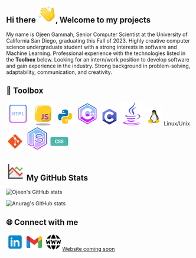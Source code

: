 ## Hi there ![](wave.png), Welcome to my projects

My name is Ojeen Gammah, Senior Computer Scientist at the University of California San Diego, graduating this Fall of 2023. Highly creative computer science undergraduate student with a strong interests in software and Machine Learning. Professional experience with the technologies listed in the **Toolbox** below. Looking for an intern/work position to develop software and gain experience in the industry. Strong background in problem-solving, adaptability, communication, and creativity.

## 🔧 Toolbox

![](html,png.png)
![](javascript.png)
![](python.png) 
![](c++.png)
![](c.png) 
![](java.png)
![](unix-linux.png) Linux/Unix
![](git.png)
![](node.png)
![](css.png) 

## ![](stock.png) My GitHub Stats

![Ojeen's GitHub stats](https://github-readme-stats.vercel.app/api?username=ojeengammah&show_icons=true&theme=radical)

![Anurag's GitHub stats](https://github-readme-stats.vercel.app/api?username=ojeengammah&show_icons=true&theme=dark)

## 🌐 Connect with me

[![Twitter Logo](link.png)](https://www.linkedin.com/in/ojeengammah/)
[![Gmail!](gmail.png)](mailto:ogammah@ucsd.edu)
[![Website](w.png)Website coming soon]()

